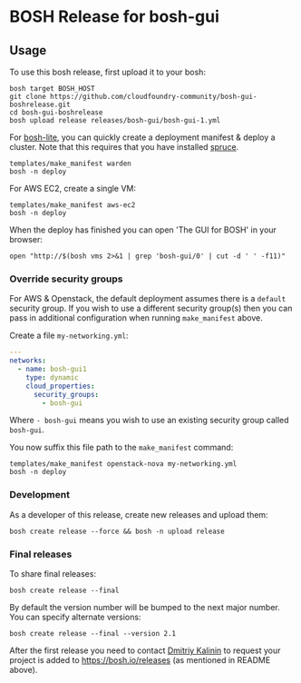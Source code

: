 # BOSH Release for bosh-gui

## Usage

To use this bosh release, first upload it to your bosh:

```
bosh target BOSH_HOST
git clone https://github.com/cloudfoundry-community/bosh-gui-boshrelease.git
cd bosh-gui-boshrelease
bosh upload release releases/bosh-gui/bosh-gui-1.yml
```

For [bosh-lite](https://github.com/cloudfoundry/bosh-lite), you can quickly create a deployment manifest & deploy a cluster. Note that this requires that you have installed [spruce](https://github.com/geofffranks/spruce).

```
templates/make_manifest warden
bosh -n deploy
```

For AWS EC2, create a single VM:

```
templates/make_manifest aws-ec2
bosh -n deploy
```

When the deploy has finished you can open 'The GUI for BOSH' in your browser:

```
open "http://$(bosh vms 2>&1 | grep 'bosh-gui/0' | cut -d ' ' -f11)"
```

### Override security groups

For AWS & Openstack, the default deployment assumes there is a `default` security group. If you wish to use a different security group(s) then you can pass in additional configuration when running `make_manifest` above.

Create a file `my-networking.yml`:

``` yaml
---
networks:
  - name: bosh-gui1
    type: dynamic
    cloud_properties:
      security_groups:
        - bosh-gui
```

Where `- bosh-gui` means you wish to use an existing security group called `bosh-gui`.

You now suffix this file path to the `make_manifest` command:

```
templates/make_manifest openstack-nova my-networking.yml
bosh -n deploy
```

### Development

As a developer of this release, create new releases and upload them:

```
bosh create release --force && bosh -n upload release
```

### Final releases

To share final releases:

```
bosh create release --final
```

By default the version number will be bumped to the next major number. You can specify alternate versions:


```
bosh create release --final --version 2.1
```

After the first release you need to contact [Dmitriy Kalinin](mailto://dkalinin@pivotal.io) to request your project is added to https://bosh.io/releases (as mentioned in README above).
